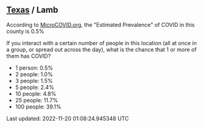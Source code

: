 
## [Texas](/united-states/texas) / Lamb

According to [MicroCOVID.org](http://microcovid.org),
the "Estimated Prevalence" of COVID in this county is 0.5%

If you interact with a certain number of people in this location
(all at once in a group, or spread out across the day), what is the chance that
1 or more of them has COVID?

- 1 person: 0.5%
- 2 people: 1.0%
- 3 people: 1.5%
- 5 people: 2.4%
- 10 people: 4.8%
- 25 people: 11.7%
- 100 people: 39.1%

Last updated: 2022-11-20 01:08:24.945348 UTC
